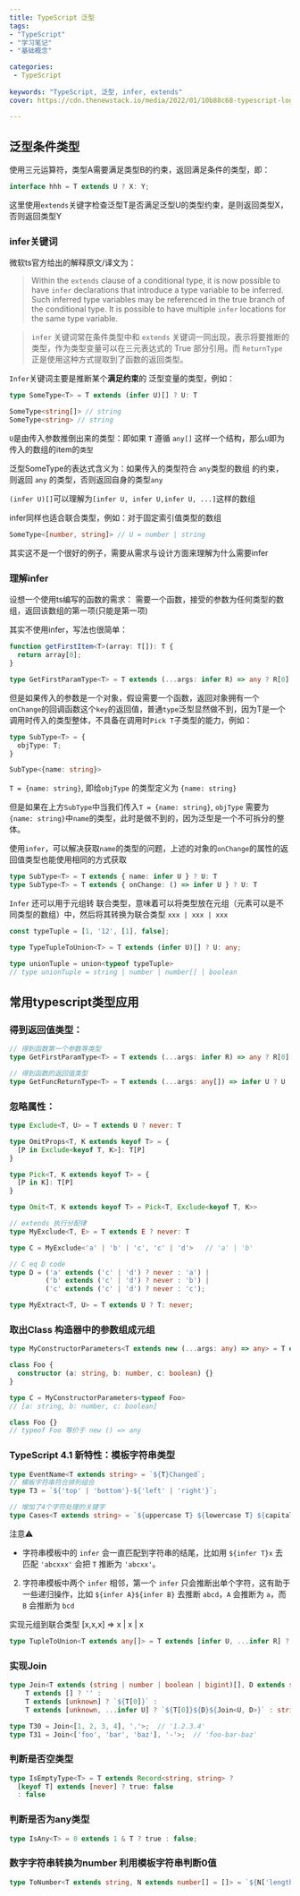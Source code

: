 ```yaml
---
title: TypeScript 泛型
tags:
- "TypeScript"
- "学习笔记"
- "基础概念"

categories: 
 - TypeScript
 
keywords: "TypeScript, 泛型, infer, extends"
cover: https://cdn.thenewstack.io/media/2022/01/10b88c68-typescript-logo.png

---
```


## 泛型条件类型

使用三元运算符，类型A需要满足类型B的约束，返回满足条件的类型，即：

```typescript
interface hhh = T extends U ? X: Y;
```

这里使用`extends`关键字检查泛型T是否满足泛型U的类型约束，是则返回类型X，否则返回类型Y

### infer关键词

微软ts官方给出的解释原文/译文为：

> Within the `extends` clause of a conditional type, it is now possible to have `infer` declarations that introduce a type variable to be inferred. Such inferred type variables may be referenced in the true branch of the conditional type. It is possible to have multiple `infer` locations for the same type variable.

> `infer` 关键词常在条件类型中和 `extends` 关键词一同出现，表示将要推断的类型，作为类型变量可以在三元表达式的 True 部分引用。而 `ReturnType` 正是使用这种方式提取到了函数的返回类型。

`Infer`关键词主要是推断某个**满足约束**的 泛型变量的类型，例如：

```typescript
type SomeType<T> = T extends (infer U)[] ? U: T

SomeType<string[]> // string
SomeType<string> // string
```

`U`是由传入参数推倒出来的类型：即如果 `T` 遵循 `any[]` 这样一个结构，那么`U`即为传入的数组的item的`类型`

泛型SomeType的表达式含义为：如果传入的类型符合 `any`类型的数组 的约束，则返回 `any` 的类型，否则返回自身的类型`any`

`(infer U)[]`可以理解为`[infer U, infer U,infer U, ...]`这样的数组

infer同样也适合联合类型，例如：对于固定索引值类型的数组

```typescript
SomeType<[number, string]> // U = number | string
```

其实这不是一个很好的例子，需要从需求与设计方面来理解为什么需要infer

### 理解infer

设想一个使用ts编写的函数的需求： 需要一个函数，接受的参数为任何类型的数组，返回该数组的第一项(只能是第一项)

其实不使用infer，写法也很简单：

````typescript
function getFirstItem<T>(array: T[]): T {
  return array[0];
}

type GetFirstParamType<T> = T extends (...args: infer R) => any ? R[0] : never
````

但是如果传入的参数是一个对象，假设需要一个函数，返回对象拥有一个`onChange`的回调函数这个`key`的返回值，普通`type`泛型显然做不到，因为T是一个调用时传入的类型整体，不具备在调用时`Pick T`子类型的能力，例如：

```typescript
type SubType<T> = { 
  objType: T;
}

SubType<{name: string}>
```

`T = {name: string}`, 即给`objType` 的类型定义为 `{name: string}`

但是如果在上方`SubType`中当我们传入`T = {name: string}`, `objType` 需要为`{name: string}`中`name`的类型，此时是做不到的，因为泛型是一个不可拆分的整体。

使用`infer`，可以解决获取`name`的类型的问题，上述的对象的`onChange`的属性的返回值类型也能使用相同的方式获取

```typescript
type SubType<T> = T extends { name: infer U } ? U: T
type SubType<T> = T extends { onChange: () => infer U } ? U: T
```

`Infer` 还可以用于元组转 联合类型，意味着可以将类型放在元组（元素可以是不同类型的数组）中，然后将其转换为联合类型 `xxx | xxx | xxx`

```typescript
const typeTuple = [1, '12', [1], false];

type TypeTupleToUnion<T> = T extends (infer U)[] ? U: any;

type unionTuple = union<typeof typeTuple> 
// type unionTuple = string | number | number[] | boolean

```

## 常用typescript类型应用

### 得到返回值类型：

```typescript
// 得到函数第一个参数等类型
type GetFirstParamType<T> = T extends (...args: infer R) => any ? R[0] : never

// 得到函数的返回值类型
type GetFuncReturnType<T> = T extends (...args: any[]) => infer U ? U : never
```

### 忽略属性：

```typescript
type Exclude<T, U> = T extends U ? never: T

type OmitProps<T, K extends keyof T> = {
  [P in Exclude<keyof T, K>]: T[P]
} 

type Pick<T, K extends keyof T> = {
  [P in K]: T[P]
}

type Omit<T, K extends keyof T> = Pick<T, Exclude<keyof T, K>>

// extends 执行分配律
type MyExclude<T, E> = T extends E ? never: T

type C = MyExclude<'a' | 'b' | 'c', 'c' | 'd'>   // 'a' | 'b'

// C eq D code 
type D = ('a' extends ('c' | 'd') ? never : 'a') | 
         ('b' extends ('c' | 'd') ? never : 'b') | 
         ('c' extends ('c' | 'd') ? never : 'c'); 

type MyExtract<T, U> = T extends U ? T: never;  
```

### 取出Class 构造器中的参数组成元组

```typescript
type MyConstructorParameters<T extends new (...args: any) => any> = T extends new (...args: infer U) => any ? U : never;

class Foo {
  constructor (a: string, b: number, c: boolean) {}
}

type C = MyConstructorParameters<typeof Foo> 
// [a: string, b: number, c: boolean]

class Foo {}
// typeof Foo 等价于 new () => any
```

### TypeScript 4.1 新特性：模板字符串类型

```typescript
type EventName<T extends string> = `${T}Changed`;
// 模板字符串符合排列组合
type T3 = `${'top' | 'bottom'}-${'left' | 'right'}`;  

// 增加了4个字符处理的关键字
type Cases<T extends string> = `${uppercase T} ${lowercase T} ${capitalize T} ${uncapitalize T}`

```

注意⚠️

* 字符串模板中的 `infer` 会一直匹配到字符串的结尾，比如用 `${infer T}x` 去匹配 `'abcxxx'` 会把 `T` 推断为 `'abcxx'`。

2. 字符串模板中两个 `infer` 相邻，第一个 `infer` 只会推断出单个字符，这有助于一些递归操作，比如 `${infer A}${infer B}` 去推断 `abcd`，`A` 会推断为 `a`，而 `B` 会推断为 `bcd`

实现元组到联合类型 [x,x,x] => x | x | x

```typescript
type TupleToUnion<T extends any[]> = T extends [infer U, ...infer R] ? U | TupleToUnion<R> : never;
```

### 实现Join

```typescript
type Join<T extends (string | number | boolean | bigint)[], D extends string> =
    T extends [] ? '' :
    T extends [unknown] ? `${T[0]}` :
    T extends [unknown, ...infer U] ? `${T[0]}${D}${Join<U, D>}` : string;

type T30 = Join<[1, 2, 3, 4], '.'>;  // '1.2.3.4'
type T31 = Join<['foo', 'bar', 'baz'], '-'>;  // 'foo-bar-baz'
```

### 判断是否空类型

```typescript
type IsEmptyType<T> = T extends Record<string, string> ?
  [keyof T] extends [never] ? true: false 
  : false
```

### 判断是否为any类型

```typescript
type IsAny<T> = 0 extends 1 & T ? true : false;
```

### 数字字符串转换为number   利用模板字符串判断0值

```typescript
type ToNumber<T extends string, N extends number[] = []> = `${N['length']}` extends T ? N['length'] : ToNumber<T, [1, ...N]>
```
